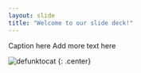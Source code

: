 ```yaml
---
layout: slide
title: "Welcome to our slide deck!"
---
```



Caption here
Add more text here

![defunktocat](https://octodex.github.com/images/defunktocat.png)
{: .center}
